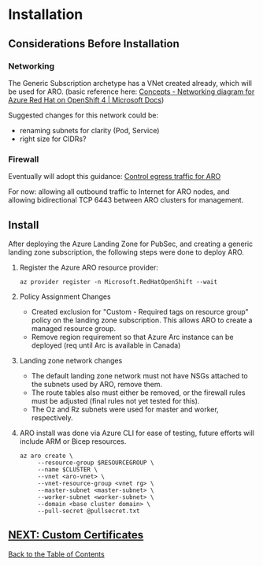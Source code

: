 # Installation

## Considerations Before Installation

### Networking

The Generic Subscription archetype has a VNet created already, which will be used for ARO. (basic reference here: [Concepts - Networking diagram for Azure Red Hat on OpenShift 4 | Microsoft Docs](https://docs.microsoft.com/en-us/azure/openshift/concepts-networking#whats-new-in-openshift-45))

Suggested changes for this network could be:

- renaming subnets for clarity (Pod, Service)
- right size for CIDRs?

### Firewall

Eventually will adopt this guidance: [Control egress traffic for ARO](https://docs.microsoft.com/en-us/azure/openshift/howto-restrict-egress)

For now: allowing all outbound traffic to Internet for ARO nodes, and allowing bidirectional TCP 6443 between ARO clusters for management.


## Install

After deploying the Azure Landing Zone for PubSec, and creating a generic landing zone subscription, the following steps were done to deploy ARO.

1. Register the Azure ARO resource provider:

    `az provider register -n Microsoft.RedHatOpenShift --wait`

1. Policy Assignment Changes
    - Created exclusion for "Custom - Required tags on resource group" policy on the landing zone subscription. This allows ARO to create a managed resource group.
    - Remove region requirement so that Azure Arc instance can be deployed (req until Arc is available in Canada)

1. Landing zone network changes
    - The default landing zone network must not have NSGs attached to the subnets used by ARO, remove them.
    - The route tables also must either be removed, or the firewall rules must be adjusted (final rules not yet tested for this).
    - The Oz and Rz subnets were used for master and worker, respectively.

1. ARO install was done via Azure CLI for ease of testing, future efforts will include ARM or Bicep resources.

    ```
    az aro create \
         --resource-group $RESOURCEGROUP \
         --name $CLUSTER \
         --vnet <aro-vnet> \
         --vnet-resource-group <vnet rg> \
         --master-subnet <master-subnet> \
         --worker-subnet <worker-subnet> \
         --domain <base cluster domain> \
         --pull-secret @pullsecret.txt
    ```

[NEXT: Custom Certificates](03-custom-certificates.md)
---
[Back to the Table of Contents](README.md)